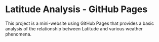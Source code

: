 # Latitude Analysis - GitHub Pages 

This project is a mini-website using GitHub Pages that provides a basic analysis of the relationship between Latitude and various weather phenomena. 

